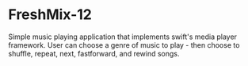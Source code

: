 # FreshMix-12
Simple music playing application that implements swift's media player framework.
User can choose a genre of music to play - then choose to shuffle, repeat, next, fastforward, and rewind songs.

